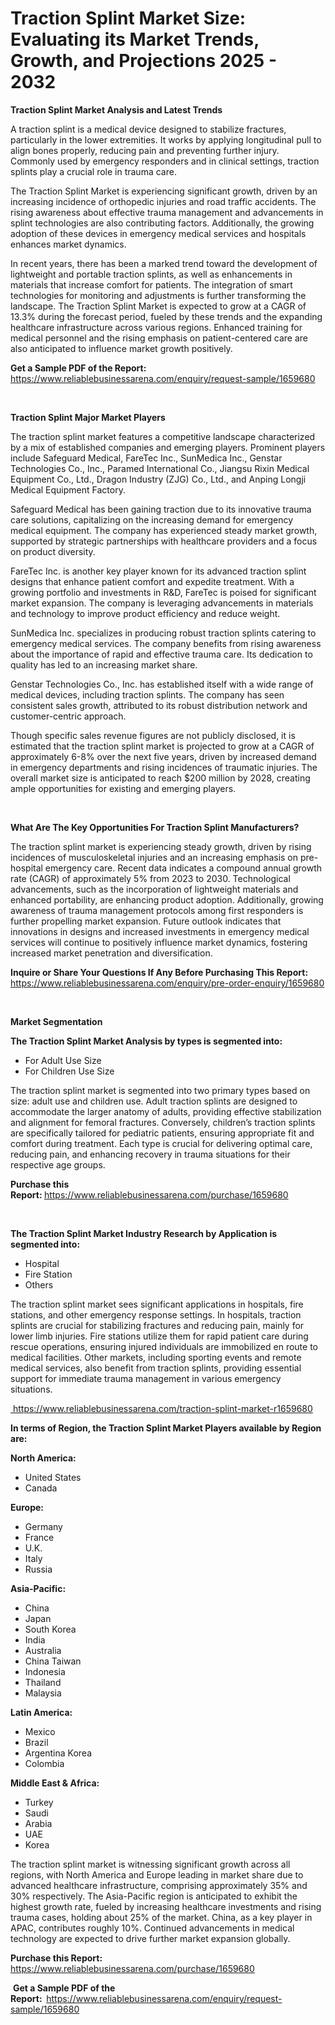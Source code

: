 <p><h1>Traction Splint Market Size: Evaluating its Market Trends, Growth, and Projections 2025 - 2032</h1></p><p><strong>Traction Splint Market Analysis and Latest Trends</strong></p>
<p><p>A traction splint is a medical device designed to stabilize fractures, particularly in the lower extremities. It works by applying longitudinal pull to align bones properly, reducing pain and preventing further injury. Commonly used by emergency responders and in clinical settings, traction splints play a crucial role in trauma care.</p><p>The Traction Splint Market is experiencing significant growth, driven by an increasing incidence of orthopedic injuries and road traffic accidents. The rising awareness about effective trauma management and advancements in splint technologies are also contributing factors. Additionally, the growing adoption of these devices in emergency medical services and hospitals enhances market dynamics.</p><p>In recent years, there has been a marked trend toward the development of lightweight and portable traction splints, as well as enhancements in materials that increase comfort for patients. The integration of smart technologies for monitoring and adjustments is further transforming the landscape. The Traction Splint Market is expected to grow at a CAGR of 13.3% during the forecast period, fueled by these trends and the expanding healthcare infrastructure across various regions. Enhanced training for medical personnel and the rising emphasis on patient-centered care are also anticipated to influence market growth positively.</p></p>
<p><strong>Get a Sample PDF of the Report:&nbsp;</strong> <a href="https://www.reliablebusinessarena.com/enquiry/request-sample/1659680?utm_campaign=3492&utm_medium=2&utm_source=Github&utm_content=ia&utm_term=13042025&utm_id=traction-splint">https://www.reliablebusinessarena.com/enquiry/request-sample/1659680</a></p>
<p>&nbsp;</p>
<p><strong>Traction Splint Major Market Players</strong></p>
<p><p>The traction splint market features a competitive landscape characterized by a mix of established companies and emerging players. Prominent players include Safeguard Medical, FareTec Inc., SunMedica Inc., Genstar Technologies Co., Inc., Paramed International Co., Jiangsu Rixin Medical Equipment Co., Ltd., Dragon Industry (ZJG) Co., Ltd., and Anping Longji Medical Equipment Factory.</p><p>Safeguard Medical has been gaining traction due to its innovative trauma care solutions, capitalizing on the increasing demand for emergency medical equipment. The company has experienced steady market growth, supported by strategic partnerships with healthcare providers and a focus on product diversity.</p><p>FareTec Inc. is another key player known for its advanced traction splint designs that enhance patient comfort and expedite treatment. With a growing portfolio and investments in R&D, FareTec is poised for significant market expansion. The company is leveraging advancements in materials and technology to improve product efficiency and reduce weight.</p><p>SunMedica Inc. specializes in producing robust traction splints catering to emergency medical services. The company benefits from rising awareness about the importance of rapid and effective trauma care. Its dedication to quality has led to an increasing market share.</p><p>Genstar Technologies Co., Inc. has established itself with a wide range of medical devices, including traction splints. The company has seen consistent sales growth, attributed to its robust distribution network and customer-centric approach.</p><p>Though specific sales revenue figures are not publicly disclosed, it is estimated that the traction splint market is projected to grow at a CAGR of approximately 6-8% over the next five years, driven by increased demand in emergency departments and rising incidences of traumatic injuries. The overall market size is anticipated to reach $200 million by 2028, creating ample opportunities for existing and emerging players.</p></p>
<p>&nbsp;</p>
<p><strong>What Are The Key Opportunities For Traction Splint Manufacturers?</strong></p>
<p><p>The traction splint market is experiencing steady growth, driven by rising incidences of musculoskeletal injuries and an increasing emphasis on pre-hospital emergency care. Recent data indicates a compound annual growth rate (CAGR) of approximately 5% from 2023 to 2030. Technological advancements, such as the incorporation of lightweight materials and enhanced portability, are enhancing product adoption. Additionally, growing awareness of trauma management protocols among first responders is further propelling market expansion. Future outlook indicates that innovations in designs and increased investments in emergency medical services will continue to positively influence market dynamics, fostering increased market penetration and diversification.</p></p>
<p><strong>Inquire or Share Your Questions If Any Before Purchasing This Report:</strong> <a href="https://www.reliablebusinessarena.com/enquiry/pre-order-enquiry/1659680?utm_campaign=3492&utm_medium=2&utm_source=Github&utm_content=ia&utm_term=13042025&utm_id=traction-splint">https://www.reliablebusinessarena.com/enquiry/pre-order-enquiry/1659680</a></p>
<p>&nbsp;</p>
<p><strong>Market Segmentation</strong></p>
<p><strong>The Traction Splint Market Analysis by types is segmented into:</strong></p>
<p><ul><li>For Adult Use Size</li><li>For Children Use Size</li></ul></p>
<p><p>The traction splint market is segmented into two primary types based on size: adult use and children use. Adult traction splints are designed to accommodate the larger anatomy of adults, providing effective stabilization and alignment for femoral fractures. Conversely, children’s traction splints are specifically tailored for pediatric patients, ensuring appropriate fit and comfort during treatment. Each type is crucial for delivering optimal care, reducing pain, and enhancing recovery in trauma situations for their respective age groups.</p></p>
<p><strong>Purchase this Report:&nbsp;</strong><a href="https://www.reliablebusinessarena.com/purchase/1659680?utm_campaign=3492&utm_medium=2&utm_source=Github&utm_content=ia&utm_term=13042025&utm_id=traction-splint">https://www.reliablebusinessarena.com/purchase/1659680</a></p>
<p>&nbsp;</p>
<p><strong>The Traction Splint Market Industry Research by Application is segmented into:</strong></p>
<p><ul><li>Hospital</li><li>Fire Station</li><li>Others</li></ul></p>
<p><p>The traction splint market sees significant applications in hospitals, fire stations, and other emergency response settings. In hospitals, traction splints are crucial for stabilizing fractures and reducing pain, mainly for lower limb injuries. Fire stations utilize them for rapid patient care during rescue operations, ensuring injured individuals are immobilized en route to medical facilities. Other markets, including sporting events and remote medical services, also benefit from traction splints, providing essential support for immediate trauma management in various emergency situations.</p></p>
<p><a href="https://www.reliablebusinessarena.com/traction-splint-market-r1659680?utm_campaign=3492&utm_medium=2&utm_source=Github&utm_content=ia&utm_term=13042025&utm_id=traction-splint">&nbsp;https://www.reliablebusinessarena.com/traction-splint-market-r1659680</a></p>
<p><strong>In terms of Region, the Traction Splint Market Players available by Region are:</strong></p>
<p>
    <p> <strong> North America: </strong>
        <ul>
            <li>United States</li>
            <li>Canada</li>
        </ul>
        </p> 
    <p> <strong> Europe: </strong>
        <ul>
            <li>Germany</li>
            <li>France</li>
            <li>U.K.</li>
            <li>Italy</li>
            <li>Russia</li>
        </ul>
        </p> 
    <p> <strong> Asia-Pacific: </strong>
        <ul>
            <li>China</li>
            <li>Japan</li>
            <li>South Korea</li>
            <li>India</li>
            <li>Australia</li>
            <li>China Taiwan</li>
            <li>Indonesia</li>
            <li>Thailand</li>
            <li>Malaysia</li>
        </ul>
        </p> 
    <p> <strong> Latin America: </strong>
        <ul>
            <li>Mexico</li>
            <li>Brazil</li>
            <li>Argentina Korea</li>
            <li>Colombia</li>
        </ul>
        </p> 
    <p> <strong> Middle East & Africa: </strong>
        <ul>
            <li>Turkey</li>
            <li>Saudi</li>
            <li>Arabia</li>
            <li>UAE</li>
            <li>Korea</li>
        </ul>
    </p>
    </p>
<p><p>The traction splint market is witnessing significant growth across all regions, with North America and Europe leading in market share due to advanced healthcare infrastructure, comprising approximately 35% and 30% respectively. The Asia-Pacific region is anticipated to exhibit the highest growth rate, fueled by increasing healthcare investments and rising trauma cases, holding about 25% of the market. China, as a key player in APAC, contributes roughly 10%. Continued advancements in medical technology are expected to drive further market expansion globally.</p></p>
<p><strong>Purchase this Report: </strong><a href="https://www.reliablebusinessarena.com/purchase/1659680?utm_campaign=3492&utm_medium=2&utm_source=Github&utm_content=ia&utm_term=13042025&utm_id=traction-splint">https://www.reliablebusinessarena.com/purchase/1659680</a></p>
<p>&nbsp;<strong>Get a Sample PDF of the Report:&nbsp;&nbsp;</strong><a href="https://www.reliablebusinessarena.com/enquiry/request-sample/1659680?utm_campaign=3492&utm_medium=2&utm_source=Github&utm_content=ia&utm_term=13042025&utm_id=traction-splint">https://www.reliablebusinessarena.com/enquiry/request-sample/1659680</a></p>
<p><strong></strong></p>
<p><p></p><p></p><p></p></p>